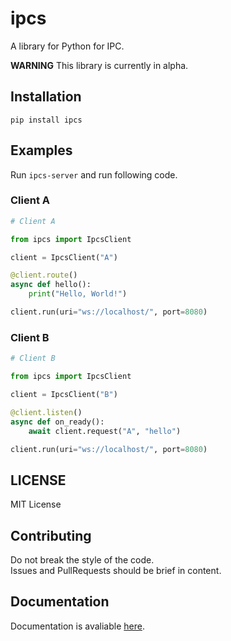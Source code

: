 # ipcs
A library for Python for IPC.  

**WARNING** This library is currently in alpha.

## Installation
`pip install ipcs`

## Examples
Run `ipcs-server` and run following code.
### Client A
```python
# Client A

from ipcs import IpcsClient

client = IpcsClient("A")

@client.route()
async def hello():
    print("Hello, World!")

client.run(uri="ws://localhost/", port=8080)
```
### Client B
```python
# Client B

from ipcs import IpcsClient

client = IpcsClient("B")

@client.listen()
async def on_ready():
    await client.request("A", "hello")

client.run(uri="ws://localhost/", port=8080)
```

## LICENSE
MIT License

## Contributing
Do not break the style of the code.  
Issues and PullRequests should be brief in content.

## Documentation
Documentation is avaliable [here](https://ipcs.readthedocs.io/en/latest/).